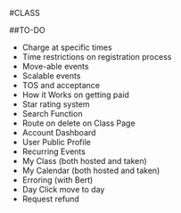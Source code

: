 #CLASS

##TO-DO
* Charge at specific times
* Time restrictions on registration process
* Move-able events
* Scalable events
* TOS and acceptance
* How it Works on getting paid
* Star rating system
* Search Function
* Route on delete on Class Page
* Account Dashboard
* User Public Profile
* Recurring Events
* My Class (both hosted and taken)
* My Calendar (both hosted and taken)
* Erroring (with Bert)
* Day Click move to day
* Request refund


